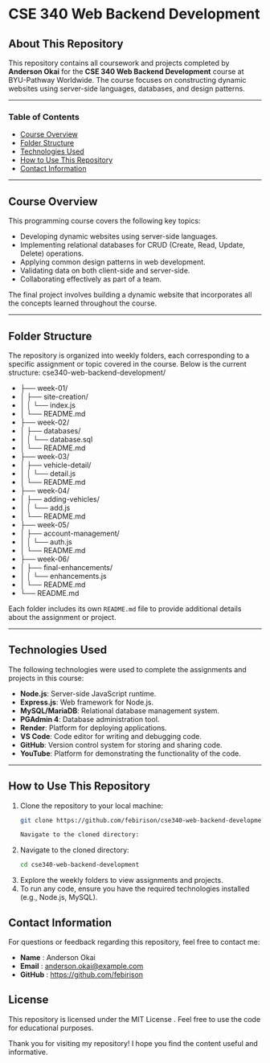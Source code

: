 # CSE 340 Web Backend Development

## About This Repository
This repository contains all coursework and projects completed by **Anderson Okai** for the **CSE 340 Web Backend Development** course at BYU-Pathway Worldwide. The course focuses on constructing dynamic websites using server-side languages, databases, and design patterns.

---

### Table of Contents
- [Course Overview](#course-overview)
- [Folder Structure](#folder-structure)
- [Technologies Used](#technologies-used)
- [How to Use This Repository](#how-to-use-this-repository)
- [Contact Information](#contact-information)

---

## Course Overview
This programming course covers the following key topics:
- Developing dynamic websites using server-side languages.
- Implementing relational databases for CRUD (Create, Read, Update, Delete) operations.
- Applying common design patterns in web development.
- Validating data on both client-side and server-side.
- Collaborating effectively as part of a team.

The final project involves building a dynamic website that incorporates all the concepts learned throughout the course.

---

## Folder Structure
The repository is organized into weekly folders, each corresponding to a specific assignment or topic covered in the course. Below is the current structure:
cse340-web-backend-development/
- ├── week-01/
- │ ├── site-creation/
- │ │ └── index.js
- │ └── README.md
- ├── week-02/
- │ ├── databases/
- │ │ └── database.sql
- │ └── README.md
- ├── week-03/
- │ ├── vehicle-detail/
- │ │ └── detail.js
- │ └── README.md
- ├── week-04/
- │ ├── adding-vehicles/
- │ │ └── add.js
- │ └── README.md
- ├── week-05/
- │ ├── account-management/
- │ │ └── auth.js
- │ └── README.md
- ├── week-06/
- │ ├── final-enhancements/
- │ │ └── enhancements.js
- │ └── README.md
- └── README.md



Each folder includes its own `README.md` file to provide additional details about the assignment or project.

---

## Technologies Used
The following technologies were used to complete the assignments and projects in this course:
- **Node.js**: Server-side JavaScript runtime.
- **Express.js**: Web framework for Node.js.
- **MySQL/MariaDB**: Relational database management system.
- **PGAdmin 4**: Database administration tool.
- **Render**: Platform for deploying applications.
- **VS Code**: Code editor for writing and debugging code.
- **GitHub**: Version control system for storing and sharing code.
- **YouTube**: Platform for demonstrating the functionality of the code.

---

## How to Use This Repository
1. Clone the repository to your local machine:
   ```bash
   git clone https://github.com/febirison/cse340-web-backend-development.git

   Navigate to the cloned directory:
2. Navigate to the cloned directory:
      ```bash
      cd cse340-web-backend-development
3. Explore the weekly folders to view assignments and projects.
4. To run any code, ensure you have the required technologies installed (e.g., Node.js, MySQL).

## Contact Information
For questions or feedback regarding this repository, feel free to contact me:

- **Name** : Anderson Okai
- **Email** : anderson.okai@example.com
- **GitHub** : https://github.com/febirison

## License
This repository is licensed under the MIT License . Feel free to use the code for educational purposes.

Thank you for visiting my repository! I hope you find the content useful and informative.

